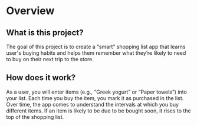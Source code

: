 # Overview

## What is this project?

The goal of this project is to create a “smart” shopping list app that learns user's buying habits and helps them remember what they’re likely to need to buy on their next trip to the store.

## How does it work?

As a user, you will enter items (e.g., “Greek yogurt” or “Paper towels”) into your list. Each time you buy the item, you mark it as purchased in the list. Over time, the app comes to understand the intervals at which you buy different items. If an item is likely to be due to be bought soon, it rises to the top of the shopping list.

